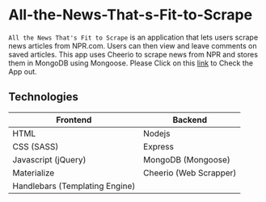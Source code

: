 # All-the-News-That-s-Fit-to-Scrape
`All the News That's Fit to Scrape` is an application that lets users scrape news articles from NPR.com. Users can then view and leave comments on saved articles. This app uses Cheerio to scrape news from NPR and stores them in MongoDB using Mongoose.
Please Click on this [link](https://afternoon-mountain-55394.herokuapp.com) to Check the App out.

## Technologies

| Frontend  | Backend |
| ------------- | ------------- |
| HTML | Nodejs |
| CSS (SASS) | Express |
| Javascript (jQuery) | MongoDB (Mongoose)|
| Materialize | Cheerio (Web Scrapper) |
|Handlebars (Templating Engine)|
